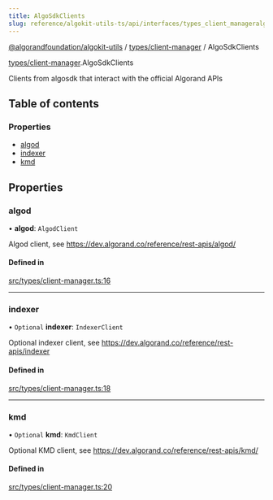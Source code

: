```yaml
---
title: AlgoSdkClients
slug: reference/algokit-utils-ts/api/interfaces/types_client_manageralgosdkclients
---
```

[@algorandfoundation/algokit-utils](/reference/algokit-utils-ts/api/overview) / [types/client-manager](/reference/algokit-utils-ts/api/modules/types_client_manager/) / AlgoSdkClients



[types/client-manager](/reference/algokit-utils-ts/api/modules/types_client_manager/).AlgoSdkClients

Clients from algosdk that interact with the official Algorand APIs

## Table of contents

### Properties

- [algod](#algod)
- [indexer](#indexer)
- [kmd](#kmd)

## Properties

### algod

• **algod**: `AlgodClient`

Algod client, see https://dev.algorand.co/reference/rest-apis/algod/

#### Defined in

[src/types/client-manager.ts:16](https://github.com/algorandfoundation/algokit-utils-ts/blob/main/src/types/client-manager.ts#L16)

___

### indexer

• `Optional` **indexer**: `IndexerClient`

Optional indexer client, see https://dev.algorand.co/reference/rest-apis/indexer

#### Defined in

[src/types/client-manager.ts:18](https://github.com/algorandfoundation/algokit-utils-ts/blob/main/src/types/client-manager.ts#L18)

___

### kmd

• `Optional` **kmd**: `KmdClient`

Optional KMD client, see https://dev.algorand.co/reference/rest-apis/kmd/

#### Defined in

[src/types/client-manager.ts:20](https://github.com/algorandfoundation/algokit-utils-ts/blob/main/src/types/client-manager.ts#L20)